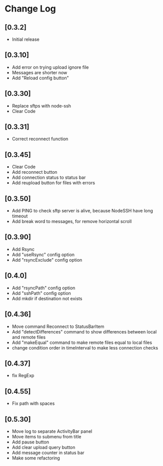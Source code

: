 # Change Log

## [0.3.2]

- Initial release

## [0.3.10]

- Add error on trying upload ignore file
- Messages are shorter now
- Add "Reload config button"

## [0.3.30]

- Replace sftps with node-ssh
- Clear Code

## [0.3.31]

- Correct reconnect function

## [0.3.45]

- Clear Code
- Add reconnect button
- Add connection status to status bar
- Add reupload button for files with errors

## [0.3.50]

- Add PING to check sftp server is alive, because NodeSSH have long timeout
- Add break word to messages, for remove horizontal scroll

## [0.3.90]

- Add Rsync
- Add "useRsync" config option
- Add "rsyncExclude" config option

## [0.4.0]

- Add "rsyncPath" config option
- Add "sshPath" config option
- Add mkdir if destination not exists

## [0.4.36]

- Move command Reconnect to StatusBarItem
- Add "detectDifferences" command to show differences between local and remote files
- Add "makeEqual" command to make remote files equal to local files
- change condition order in timeInterval to make less connection checks

## [0.4.37]

- fix RegExp

## [0.4.55]

- Fix path with spaces

## [0.5.30]

- Move log to separate ActivityBar panel
- Move items to submenu from title
- Add pause button
- Add clear upload query button
- Add message counter in status bar
- Make some refactoring
